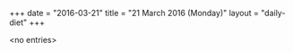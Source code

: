 +++
date = "2016-03-21"
title = "21 March 2016 (Monday)"
layout = "daily-diet"
+++


\<no entries\>
